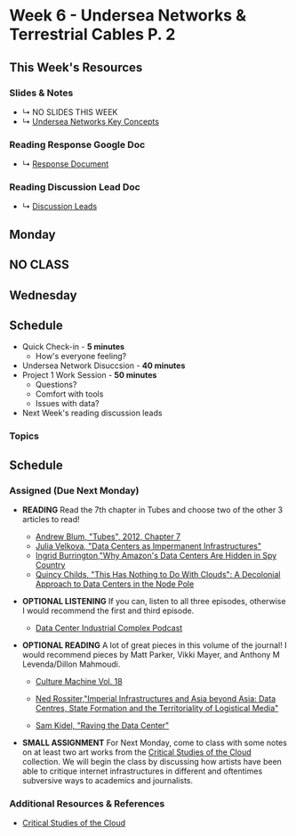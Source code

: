 # Week 6 - Undersea Networks & Terrestrial Cables P. 2


## This Week's Resources

### Slides & Notes 
* ↳ NO SLIDES THIS WEEK
* ↳ [Undersea Networks Key Concepts](https://gist.github.com/morganmueller/2d5f2166df1adedfeded1fc7c40c9844)
### Reading Response Google Doc
* ↳ [Response Document](https://docs.google.com/document/d/15rYCmi8DXG5ANeaaNK7Ywzmi9zo7B-4xNomqk54G8cg/edit?usp=sharing)

### Reading Discussion Lead Doc
* ↳ [Discussion Leads](https://docs.google.com/document/d/1d2W5wnQpiwwJacIzfLSThBpEHd_V4VwRCJpqFQgD0Yg/edit?usp=sharing)


## Monday 
## NO CLASS

## Wednesday

## Schedule
* Quick Check-in - __5 minutes__
    * How's everyone feeling?
* Undersea Network Disuccsion - __40 minutes__
*  Project 1 Work Session - __50 minutes__
    * Questions?
    * Comfort with tools
    * Issues with data?
* Next Week's reading discussion leads

### Topics


## Schedule

### Assigned (**Due Next Monday**)

* **READING**
    Read the 7th chapter in Tubes and choose two of the other 3 articles to read!
    * [Andrew Blum, "Tubes", 2012, Chapter 7](https://bobcat.library.nyu.edu/primo-explore/fulldisplay?docid=nyu_aleph003634157&context=L&vid=NS2-NUI&lang=en_US&search_scope=default_scope&adaptor=Local%20Search%20Engine&tab=default_tab&query=any,contains,andrew%20blum%20tubes&offset=0)
    * [Julia Velkova, "Data Centers as Impermanent Infrastructures"](https://culturemachine.net/vol-18-the-nature-of-data-centers/data-centers-as-impermanent/)
    * [Ingrid Burrington,"Why Amazon's Data Centers Are Hidden in Spy Country](https://www.theatlantic.com/technology/archive/2016/01/amazon-web-services-data-center/423147/)
    * [Quincy Childs, "This Has Nothing to Do With Clouds": A Decolonial Approach to Data Centers in the Node Pole](https://commonplace.knowledgefutures.org/pub/0rpv3iuc/release/1)

* **OPTIONAL LISTENING**
    If you can, listen to all three episodes, otherwise I would recommend the first and third episode.
    * [Data Center Industrial Complex Podcast](https://www.youtube.com/playlist?list=PLx7HtJGIlJ0HUvFkUpYxJwZEExpVNQAS1)

* **OPTIONAL READING**
    A lot of great pieces in this volume of the journal! I would recommend pieces by Matt Parker, Vikki Mayer, and Anthony M Levenda/Dillon Mahmoudi.
    * [Culture Machine Vol. 18](https://culturemachine.net/vol-18-the-nature-of-data-centers/)

    * [Ned Rossiter,"Imperial Infrastructures and Asia beyond Asia: Data Centres, State Formation and the Territoriality of Logistical Media"](https://twentynine.fibreculturejournal.org/wp-content/pdfs/FCJ-220NedRossiter.pdf)
    * [Sam Kidel, "Raving the Data Center"](https://www.ableton.com/en/blog/sam-kidel-raving-data-center/)

* **SMALL ASSIGNMENT**
    For Next Monday, come to class with some notes on at least two art works from the [Critical Studies of the Cloud](https://www.criticalstudiesofthe.cloud/db1) collection. We will begin the class by discussing how artists have been able to critique internet infrastructures in different and oftentimes subversive ways to academics and journalists.

### Additional Resources & References
* [Critical Studies of the Cloud](https://www.criticalstudiesofthe.cloud/db1)
